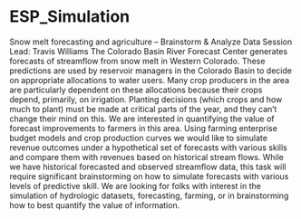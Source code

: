 # ESP_Simulation

Snow melt forecasting and agriculture – Brainstorm &amp; Analyze Data
Session Lead: Travis Williams
The Colorado Basin River Forecast Center generates forecasts of streamflow from snow melt in
Western Colorado. These predictions are used by reservoir managers in the Colorado Basin to
decide on appropriate allocations to water users. Many crop producers in the area are particularly
dependent on these allocations because their crops depend, primarily, on irrigation. Planting
decisions (which crops and how much to plant) must be made at critical parts of the year, and they
can’t change their mind on this. We are interested in quantifying the value of forecast
improvements to farmers in this area. Using farming enterprise budget models and crop production
curves we would like to simulate revenue outcomes under a hypothetical set of forecasts with
various skills and compare them with revenues based on historical stream flows. While we have
historical forecasted and observed streamflow data, this task will require significant brainstorming
on how to simulate forecasts with various levels of predictive skill. We are looking for folks with
interest in the simulation of hydrologic datasets, forecasting, farming, or in brainstorming how to
best quantify the value of information.
